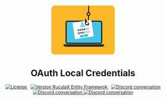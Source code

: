 <p align="center">
    <img src="login.png" style="width:200px;border-radius:10px">
    <h1 align="center">OAuth Local Credentials</h1>
</p>

<p align="center">
  <a href="https://circleci.com/gh/angular/workflows/angular/tree/main">
    <img src="https://img.shields.io/badge/license-MIT-blue" alt="License" />
  </a>&nbsp;
  <a href="https://www.nuget.org/packages/Rucula.OAuth.LocalCredentials/">
    <img src="https://img.shields.io/nuget/v/Rucula.OAuth.LocalCredentials" alt="Version RuculaX Entity Framewrok" />
  </a>&nbsp;
  <a href="https://github.com/reginaldo-marinho/Rucula.OAuth.LocalCredentials/graphs/contributors">
    <img src="https://img.shields.io/github/contributors/reginaldo-marinho/Rucula.OAuth.LocalCredentials" alt="Discord conversation" />
  </a>
   <a href="https://github.com/reginaldo-marinho/Rucula.OAuth.LocalCredentials/commits/main">
    <img src="https://img.shields.io/github/last-commit/reginaldo-marinho/Rucula.OAuth.LocalCredentials" alt="Discord conversation" />
  </a>

   <a href="https://www.nuget.org/packages/Rucula.OAuth.LocalCredentials/">
    <img src="https://img.shields.io/nuget/dt/Rucula.OAuth.LocalCredentials" alt="Discord conversation" />
  </a>
</p>

